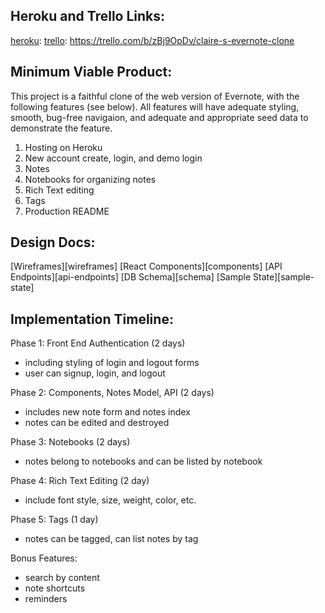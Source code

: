 ## Heroku and Trello Links:

[Heroku]:[heroku]
[Trello]:[trello]

[heroku]: 
[trello]: https://trello.com/b/zBj9OpDv/claire-s-evernote-clone


## Minimum Viable Product:

This project is a faithful clone of the web version of Evernote, with the following features (see below).  All features will have adequate styling, smooth, bug-free navigaion, and adequate and appropriate seed data to demonstrate the feature.

1. Hosting on Heroku
2. New account create, login, and demo login
3. Notes
4. Notebooks for organizing notes
5. Rich Text editing
6. Tags
7. Production README


## Design Docs:
 
[Wireframes][wireframes]
[React Components][components]
[API Endpoints][api-endpoints]
[DB Schema][schema]
[Sample State][sample-state]


## Implementation Timeline:

Phase 1: Front End Authentication (2 days)
- including styling of login and logout forms
- user can signup, login, and logout

Phase 2: Components, Notes Model, API (2 days)
- includes new note form and notes index
- notes can be edited and destroyed

Phase 3: Notebooks (2 days)
- notes belong to notebooks and can be listed by notebook

Phase 4: Rich Text Editing (2 day)
- include font style, size, weight, color, etc.

Phase 5: Tags (1 day)
- notes can be tagged, can list notes by tag

Bonus Features:
- search by content
- note shortcuts
- reminders


